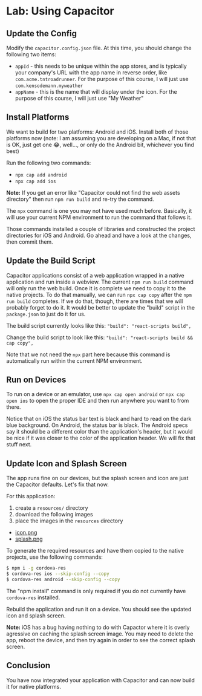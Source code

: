 # Lab: Using Capacitor

## Update the Config

Modify the `capacitor.config.json` file. At this time, you should change the following two items:

- `appId` - this needs to be unique within the app stores, and is typically your company's URL with the app name in reverse order, like `com.acme.tntroadrunner`. For the purpose of this course, I will just use `com.kensodemann.myweather`
- `appName` - this is the name that will display under the icon. For the purpose of this course, I will just use "My Weather"

## Install Platforms

We want to build for two platforms: Android and iOS. Install both of those platforms now (note: I am assuming you are developing on a Mac, if not that is OK, just get one 😂, well..., or only do the Android bit, whichever you find best)

Run the following two commands:

- `npx cap add android`
- `npx cap add ios`

**Note:** If you get an error like "Capacitor could not find the web assets directory" then run `npm run build` and re-try the command.

The `npx` command is one you may not have used much before. Basically, it will use your current NPM environment to run the command that follows it.

Those commands installed a couple of libraries and constructed the project directories for iOS and Android. Go ahead and have a look at the changes, then commit them.

## Update the Build Script

Capacitor applications consist of a web application wrapped in a native application and run inside a webview. The current `npm run build` command will only run the web build. Once it is complete we need to copy it to the native projects. To do that manually, we can run `npx cap copy` after the `npm run build` completes. If we do that, though, there are times that we will probably forget to do it. It would be better to update the "build" script in the `package.json` to just do it for us.

The build script currently looks like this: `"build": "react-scripts build",`

Change the build script to look like this: `"build": "react-scripts build && cap copy",`

Note that we not need the `npx` part here because this command is automatically run within the current NPM environment.

## Run on Devices

To run on a device or an emulator, use `npx cap open android` or `npx cap open ios` to open the proper IDE and then run anywhere you want to from there.

Notice that on iOS the status bar text is black and hard to read on the dark blue background. On Android, the status bar is black. The Android specs say it should be a different color than the application's header, but it would be nice if it was closer to the color of the application header. We will fix that stuff next.

## Update Icon and Splash Screen

The app runs fine on our devices, but the splash screen and icon are just the Capacitor defaults. Let's fix that now.

For this application: 

1. create a `resources/` directory 
1. download the following images
1. place the images in the `resources` directory

- <a download href="/assets/images/icon.png">icon.png</a>
- <a download href="/assets/images/splash.png">splash.png</a>

To generate the required resources and have them copied to the native projects, use the following commands:

```bash
$ npm i -g cordova-res
$ cordova-res ios --skip-config --copy
$ cordova-res android --skip-config --copy
```

The "npm install" command is only required if you do not currently have `cordova-res` installed.

Rebuild the application and run it on a device. You should see the updated icon and splash screen.

**Note:** iOS has a bug having nothing to do with Capactor where it is overly agressive on caching the splash screen image. You may need to delete the app, reboot the device, and then try again in order to see the correct splash screen.

## Conclusion

You have now integrated your application with Capacitor and can now build it for native platforms.

